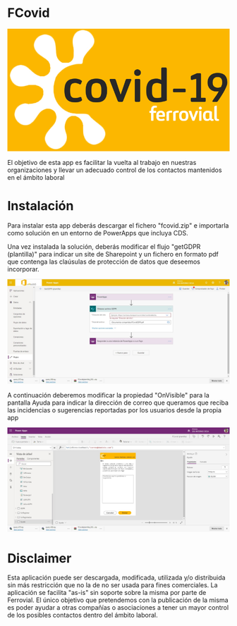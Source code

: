 # FCovid
![PowerApps FCovid Tool](https://github.com/Ferrovial-DSI/FCovid/blob/main/Logo-Covid-blancoA.jpg)

El objetivo de esta app es facilitar la vuelta al trabajo en nuestras organizaciones y llevar un adecuado control de los contactos mantenidos en el ámbito laboral

# Instalación

Para instalar esta app deberás descargar el fichero "fcovid.zip" e importarla como solución en un entorno de PowerApps que incluya CDS.

Una vez instalada la solución, deberás modificar el flujo "getGDPR (plantilla)" para indicar un site de Sharepoint y un fichero en formato pdf que contenga las claúsulas de protección de datos que deseemos incorporar.

![PowerApps FCovid getGDPR](https://github.com/Ferrovial-DSI/FCovid/blob/main/getGDPR.jpg)


A continuación deberemos modificar la propiedad "OnVisible" para la pantalla Ayuda para indicar la dirección de correo que queramos que reciba las incidencias o sugerencias reportadas por los usuarios desde la propia app

![PowerApps FCovid Ayuda](https://github.com/Ferrovial-DSI/FCovid/blob/main/PantallaAyuda.jpg)


# Disclaimer
Esta aplicación puede ser descargada, modificada, utilizada y/o distribuida sin más restricción que no la de no ser usada para fines comerciales. La aplicación se facilita "as-is" sin soporte sobre la misma por parte de Ferrovial.
El único objetivo que pretendemos con la publicación de la misma es poder ayudar a otras compañías o asociaciones a tener un mayor control de los posibles contactos dentro del ámbito laboral.
